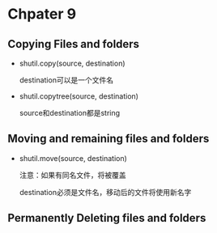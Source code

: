 # Chpater 9

## Copying Files and folders

- shutil.copy(source, destination)
  
  destination可以是一个文件名
  
- shutil.copytree(source, destination)
  
  source和destination都是string

## Moving and remaining files and folders

- shutil.move(source, destination)
  
  注意：如果有同名文件，将被覆盖
  
  destination必须是文件名，移动后的文件将使用新名字

## Permanently Deleting files and folders

